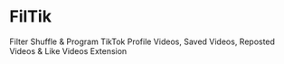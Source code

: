 # FilTik
Filter Shuffle & Program TikTok Profile Videos, Saved Videos, Reposted Videos & Like Videos Extension
